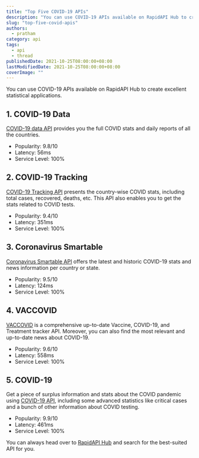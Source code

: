 ```yaml
---
title: "Top Five COVID-19 APIs"
description: "You can use COVID-19 APIs available on RapidAPI Hub to create excellent statistical applications."
slug: "top-five-covid-apis"
authors:
  - pratham
category: api
tags:
  - api
  - thread
publishedDate: 2021-10-25T08:00:00+08:00
lastModifiedDate: 2021-10-25T08:00:00+08:00
coverImage: ""
---
```


<Lead>
  You can use COVID-19 APIs available on RapidAPI Hub to create excellent statistical applications.
</Lead>

## 1. COVID-19 Data

[COVID-19 data API](https://rapidapi.com/Gramzivi/api/covid-19-data/?utm_source=RapidAPI.com/guides&utm_medium=DevRel&utm_campaign=DevRel) provides you the full COVID stats and daily reports of all the countries.

- Popularity: 9.8/10
- Latency: 56ms
- Service Level: 100%

## 2. COVID-19 Tracking

[COVID-19 Tracking API](https://rapidapi.com/slotixsro-slotixsro-default/api/covid-19-tracking/?utm_source=RapidAPI.com/guides&utm_medium=DevRel&utm_campaign=DevRel) presents the country-wise COVID stats, including total cases, recovered, deaths, etc. This API also enables you to get the stats related to COVID tests.

- Popularity: 9.4/10
- Latency: 351ms
- Service Level: 100%

## 3. Coronavirus Smartable

[Coronavirus Smartable API](https://rapidapi.com/SmartableAI/api/coronavirus-smartable/?utm_source=RapidAPI.com/guides&utm_medium=DevRel&utm_campaign=DevRel) offers the latest and historic COVID-19 stats and news information per country or state.

- Popularity: 9.5/10
- Latency: 124ms
- Service Level: 100%

## 4. VACCOVID

[VACCOVID](https://rapidapi.com/vaccovidlive-vaccovidlive-default/api/vaccovid-coronavirus-vaccine-and-treatment-tracker/?utm_source=RapidAPI.com/guides&utm_medium=DevRel&utm_campaign=DevRel) is a comprehensive up-to-date Vaccine, COVID-19, and Treatment tracker API. Moreover, you can also find the most relevant and up-to-date news about COVID-19.

- Popularity: 9.6/10
- Latency: 558ms
- Service Level: 100%

## 5. COVID-19

Get a piece of surplus information and stats about the COVID pandemic using [COVID-19 API](https://rapidapi.com/api-sports/api/covid-193/?utm_source=RapidAPI.com/guides&utm_medium=DevRel&utm_campaign=DevRel), including some advanced statistics like critical cases and a bunch of other information about COVID testing.

- Popularity: 9.9/10
- Latency: 461ms
- Service Level: 100%

You can always head over to [RapidAPI Hub](https://rapidapi.com/?utm_source=RapidAPI.com/guides&utm_medium=DevRel&utm_campaign=DevRel) and search for the best-suited API for you.
